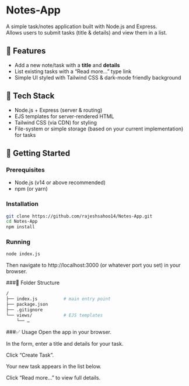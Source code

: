 # Notes-App  
A simple task/notes application built with Node.js and Express.  
Allows users to submit tasks (title & details) and view them in a list.  

## 🧰 Features  
- Add a new note/task with a **title** and **details**  
- List existing tasks with a “Read more…” type link  
- Simple UI styled with Tailwind CSS & dark-mode friendly background  

## 🚀 Tech Stack  
- Node.js + Express (server & routing)  
- EJS templates for server-rendered HTML  
- Tailwind CSS (via CDN) for styling  
- File-system or simple storage (based on your current implementation) for tasks  

## 🔧 Getting Started  
### Prerequisites  
- Node.js (v14 or above recommended)  
- npm (or yarn)  
 
### Installation  
```bash
git clone https://github.com/rajeshsahoo14/Notes-App.git  
cd Notes-App  
npm install
```
### Running
```bash
node index.js
```
Then navigate to http://localhost:3000 (or whatever port you set) in your browser.

###📁  Folder Structure
```bash
/
├── index.js          # main entry point  
├── package.json  
├── .gitignore  
└── views/            # EJS templates  
    └── …
```  
###✅ Usage
Open the app in your browser.

In the form, enter a title and details for your task.

Click “Create Task”.

Your new task appears in the list below.

Click “Read more…” to view full details.
